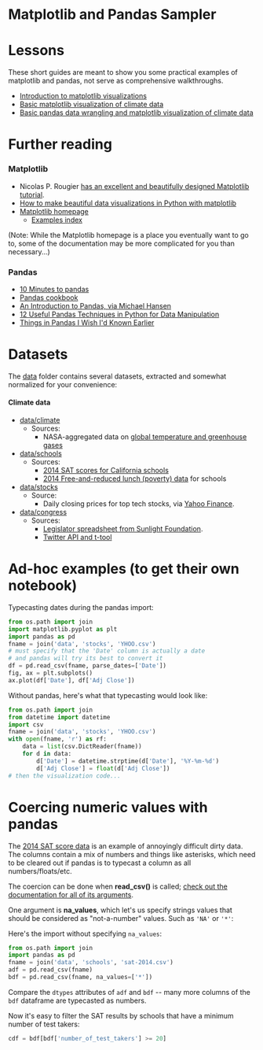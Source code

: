 # Matplotlib and Pandas Sampler


# Lessons

These short guides are meant to show you some practical examples of matplotlib and pandas, not serve as comprehensive walkthroughs.

- [Introduction to matplotlib visualizations](Introduction-to-matplotlib-visualizations.ipynb)
- [Basic matplotlib visualization of climate data](Basic-matplotlib-visualization-of-climate-data.ipynb)
- [Basic pandas data wrangling and matplotlib visualization of climate data](Basic-pandas-and-matplotlib-visualization-of-climate-data.ipynb)

# Further reading


### Matplotlib

- Nicolas P. Rougier [has an excellent and beautifully designed Matplotlib tutorial](http://www.labri.fr/perso/nrougier/teaching/matplotlib/matplotlib.html).
- [How to make beautiful data visualizations in Python with matplotlib](http://www.randalolson.com/2014/06/28/how-to-make-beautiful-data-visualizations-in-python-with-matplotlib/)
- [Matplotlib homepage](http://matplotlib.org/)
  + [Examples index](http://matplotlib.org/examples/index.html)

(Note: While the Matplotlib homepage is a place you eventually want to go to, some of the documentation may be more complicated for you than necessary...)


### Pandas

- [10 Minutes to pandas](http://pandas.pydata.org/pandas-docs/stable/10min.html)
- [Pandas cookbook](http://pandas.pydata.org/pandas-docs/stable/cookbook.html#cookbook)
- [An Introduction to Pandas, via Michael Hansen](http://synesthesiam.com/posts/an-introduction-to-pandas.html)
- [12 Useful Pandas Techniques in Python for Data Manipulation](http://www.analyticsvidhya.com/blog/2016/01/12-pandas-techniques-python-data-manipulation/)
- [Things in Pandas I Wish I'd Known Earlier](http://nbviewer.jupyter.org/github/rasbt/python_reference/blob/master/tutorials/things_in_pandas.ipynb)


# Datasets

The [data](data) folder contains several datasets, extracted and somewhat normalized for your convenience:


#### Climate data

- [data/climate](data/climate)
  - Sources:
    + NASA-aggregated data on [global temperature and greenhouse gases](https://github.com/dannguyen/python-notebooks-data-wrangling/blob/master/Data-Extraction--NASA-Text.ipynb)
- [data/schools](data/schools)
  - Sources:
    + [2014 SAT scores for California schools](http://www.cde.ca.gov/ds/sp/ai/)
    + [2014 Free-and-reduced lunch (poverty) data](http://www.cde.ca.gov/ds/sd/sd/filessp.asp) for schools
- [data/stocks](data/stocks)
  - Source:
    - Daily closing prices for top tech stocks, via [Yahoo Finance](http://finance.yahoo.com).
- [data/congress](data/congress)
  - Sources:
    - [Legislator spreadsheet from Sunlight Foundation](https://sunlightlabs.github.io/congress/index.html#legislator-spreadsheet). 
    - [Twitter API and t-tool](https://github.com/sferik/t)



# Ad-hoc examples (to get their own notebook)


Typecasting dates during the pandas import:

~~~py
from os.path import join
import matplotlib.pyplot as plt 
import pandas as pd
fname = join('data', 'stocks', 'YHOO.csv')
# must specify that the 'Date' column is actually a date
# and pandas will try its best to convert it
df = pd.read_csv(fname, parse_dates=['Date'])
fig, ax = plt.subplots()
ax.plot(df['Date'], df['Adj Close'])
~~~

Without pandas, here's what that typecasting would look like:


~~~py
from os.path import join
from datetime import datetime
import csv
fname = join('data', 'stocks', 'YHOO.csv')
with open(fname, 'r') as rf:  
    data = list(csv.DictReader(fname))
    for d in data:
        d['Date'] = datetime.strptime(d['Date'], '%Y-%m-%d')
        d['Adj Close'] = float(d['Adj Close'])
# then the visualization code...
~~~

# Coercing numeric values with pandas

The [2014 SAT score data](data/schools/sat-2014.csv) is an example of annoyingly difficult dirty data. The columns contain a mix of numbers and things like asterisks, which need to be cleared out if pandas is to typecast a column as all numbers/floats/etc.

The coercion can be done when __read_csv()__ is called; [check out the documentation for all of its arguments](http://pandas.pydata.org/pandas-docs/stable/generated/pandas.read_csv.html).

One argument is __na_values__, which let's us specify strings values that should be considered as "not-a-number" values. Such as `'NA'` or `'*'`:

Here's the import without specifying `na_values`:


~~~py
from os.path import join
import pandas as pd
fname = join('data', 'schools', 'sat-2014.csv')
adf = pd.read_csv(fname)
bdf = pd.read_csv(fname, na_values=['*'])
~~~

Compare the `dtypes` attributes of `adf` and `bdf` -- many more columns of the `bdf` dataframe are typecasted as numbers.

Now it's easy to filter the SAT results by schools that have a minimum number of test takers:

~~~py
cdf = bdf[bdf['number_of_test_takers'] >= 20]
~~~




